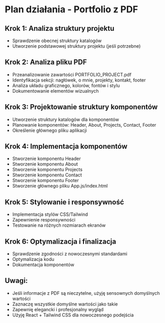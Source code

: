 # Plan działania - Portfolio z PDF

## Krok 1: Analiza struktury projektu
- Sprawdzenie obecnej struktury katalogów
- Utworzenie podstawowej struktury projektu (jeśli potrzebne)

## Krok 2: Analiza pliku PDF
- Przeanalizowanie zawartości PORTFOLIO_PROJECT.pdf
- Identyfikacja sekcji: nagłówek, o mnie, projekty, kontakt, footer
- Analiza układu graficznego, kolorów, fontów i stylu
- Dokumentowanie elementów wizualnych

## Krok 3: Projektowanie struktury komponentów
- Utworzenie struktury katalogów dla komponentów
- Planowanie komponentów: Header, About, Projects, Contact, Footer
- Określenie głównego pliku aplikacji

## Krok 4: Implementacja komponentów
- Stworzenie komponentu Header
- Stworzenie komponentu About
- Stworzenie komponentu Projects
- Stworzenie komponentu Contact
- Stworzenie komponentu Footer
- Stworzenie głównego pliku App.js/index.html

## Krok 5: Stylowanie i responsywność
- Implementacja stylów CSS/Tailwind
- Zapewnienie responsywności
- Testowanie na różnych rozmiarach ekranów

## Krok 6: Optymalizacja i finalizacja
- Sprawdzenie zgodności z nowoczesnymi standardami
- Optymalizacja kodu
- Dokumentacja komponentów

## Uwagi:
- Jeśli informacje z PDF są nieczytelne, użyję sensownych domyślnych wartości
- Zaznaczę wszystkie domyślne wartości jako takie
- Zapewnię elegancki i profesjonalny wygląd
- Użyję React + Tailwind CSS dla nowoczesnego podejścia 